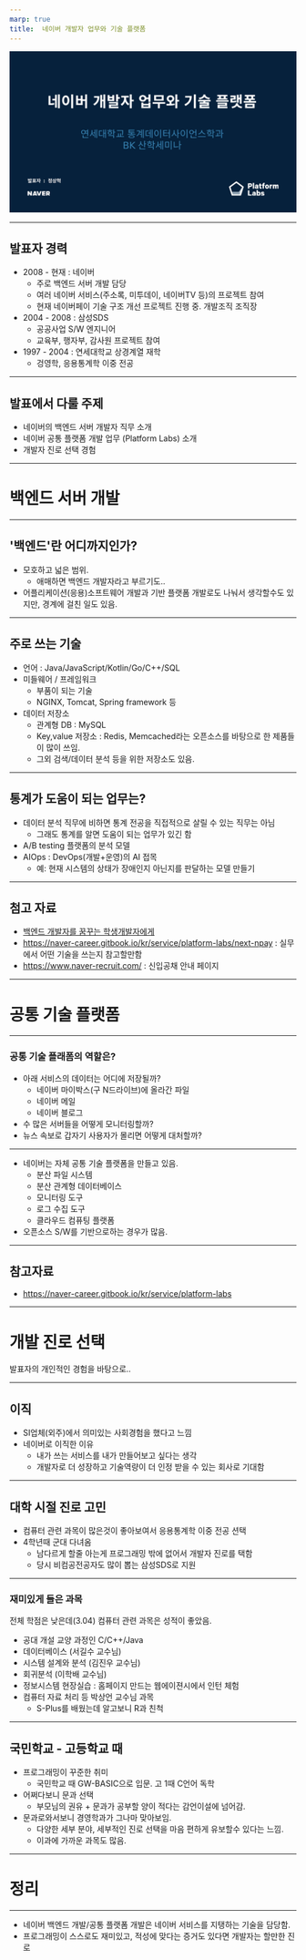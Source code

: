 ```yaml
---
marp: true
title:  네이버 개발자 업무와 기술 플랫폼
---
```


![bg](./assets/cover.jpg)


---


## 발표자 경력

- 2008 - 현재 : 네이버
   - 주로 백엔드 서버 개발 담당
   - 여러 네이버 서비스(주소록, 미투데이, 네이버TV 등)의 프로젝트 참여
   - 현재 네이버페이 기술 구조 개선 프로젝트 진행 중. 개발조직 조직장
- 2004 - 2008 : 삼성SDS
   - 공공사업 S/W 엔지니어
   - 교육부, 행자부, 감사원 프로젝트 참여
- 1997 - 2004 : 연세대학교 상경계열 재학
   - 겅영학, 응용통계학 이중 전공

---

## 발표에서 다룰 주제
- 네이버의 백엔드 서버 개발자 직무 소개
- 네이버 공통 플랫폼 개발 업무 (Platform Labs) 소개
- 개발자 진로 선택 경험

---

# 백엔드 서버 개발

---

## '백엔드'란 어디까지인가?
- 모호하고 넓은 범위.
   - 애매하면 백엔드 개발자라고 부르기도..
- 어플리케이션(응용)소프트웨어 개발과 기반 플랫폼 개발로도 나눠서 생각할수도 있지만, 경계에 걸친 일도 있음.


---

## 주로 쓰는 기술
- 언어 : Java/JavaScript/Kotlin/Go/C++/SQL
- 미들웨어 / 프레임워크
   - 부품이 되는 기술
   - NGINX, Tomcat, Spring framework 등
- 데이터 저장소
   - 관계형 DB : MySQL
   - Key,value 저장소 : Redis, Memcached라는 오픈소스를 바탕으로 한 제품들이 많이 쓰임.
   - 그외 검색/데이터 분석 등을 위한 저장소도 있음.

---

## 통계가 도움이 되는 업무는?
- 데이터 분석 직무에 비하면 통계 전공을 직접적으로 살릴 수 있는 직무는 아님
    - 그래도 통계를 알면 도움이 되는 업무가 있긴 함
- A/B testing 플랫폼의 분석 모델
- AIOps : DevOps(개발+운영)의 AI 접목
    - 예: 현재 시스템의 상태가 장애인지 아닌지를 판달하는 모델 만들기

---

## 첨고 자료

- [백엔드 개발자를 꿈꾸는 학생개발자에게](https://d2.naver.com/news/3435170)
- https://naver-career.gitbook.io/kr/service/platform-labs/next-npay : 실무에서 어떤 기술을 쓰는지 참고할만함
- https://www.naver-recruit.com/ : 신입공채 안내 페이지

---

# 공통 기술 플랫폼

---

### 공통 기술 플래폼의 역할은?

- 아래 서비스의 데이터는 어디에 저장될까?
   - 네이버 마이박스(구 N드라이브)에 올라간 파일
   - 네이버 메일
   - 네이버 블로그
- 수 많은 서버들을 어떻게 모니터링할까?
- 뉴스 속보로 갑자기 사용자가 몰리면 어떻게 대처할까?

---

- 네이버는 자체 공통 기술 플랫폼을 만들고 있음.
    - 분산 파일 시스템
    - 분산 관계형 데이터베이스
    - 모니터링 도구
    - 로그 수집 도구
    - 클라우드 컴퓨팅 플랫폼
- 오픈소스 S/W를 기반으로하는 경우가 많음.

---

## 참고자료

- https://naver-career.gitbook.io/kr/service/platform-labs

---

# 개발 진로 선택

발표자의 개인적인 경험을 바탕으로..


---

## 이직

- SI업체(외주)에서 의미있는 사회경험을 했다고 느낌
- 네이버로 이직한 이유
   - 내가 쓰는 서비스를 내가 만들어보고 싶다는 생각
   - 개발자로 더 성장하고 기술역량이 더 인정 받을 수 있는 회사로 기대함

---

## 대학 시절 진로 고민
- 컴퓨터 관련 과목이 많은것이 좋아보여서 응용통계학 이중 전공 션택
- 4학년때 군대 다녀옴
   - 남다르게 할줄 아는게 프로그래밍 밖에 없어서 개발자 진로를 택함
   - 당시 비컴공전공자도 많이 뽑는 삼성SDS로 지원

---

### 재미있게 들은 과목
전체 학점은 낮은데(3.04) 컴퓨터 관련 과목은 성적이 좋았음.

- 공대 개설 교양 과정인 C/C++/Java
- 데이터베이스 (서길수 교수님)
- 시스템 설계와 분석 (김진우 교수님)
- 회귀분석 (이학배 교수님)
- 정보시스템 현장실습 : 홈페이지 만드는 웹에이젼시에서 인턴 체험
- 컴퓨터 자료 처리 등 박상언 교수님 과목
    - S-Plus를 배웠는데 알고보니 R과 친척

---

## 국민학교 - 고등학교 때

- 프로그래밍이 꾸준한 취미
    - 국민학교 때 GW-BASIC으로 입문. 고 1때 C언어 독학
- 어쩌다보니 문과 선택
    - 부모님의 권유 + 문과가 공부할 양이 적다는 감언이설에 넘어감.
- 문과로와서보니 경영학과가 그나마 맞아보임.
    - 다양한 세부 분야, 세부적인 진로 선택을 마음 편하게 유보할수 있다는 느낌.
    - 이과에 가까운 과목도 많음.

---

# 정리

---

- 네이버 백엔드 개발/공통 플랫폼 개발은 네이버 서비스를 지탱하는 기술을 담당함.
- 프로그래밍이 스스로도 재미있고, 적성에 맞다는 증거도 있다면 개발자는 할만한 진로
